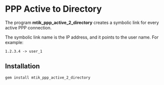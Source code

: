 # PPP Active to Directory

The program __mtik_ppp_active_2_directory__ creates a
 symbolic link for every active PPP connection.

The symbolic link name is the IP address,
 and it points to the user name.
 For example:

    1.2.3.4 -> user_1

## Installation

    gem install mtik_ppp_active_2_directory
